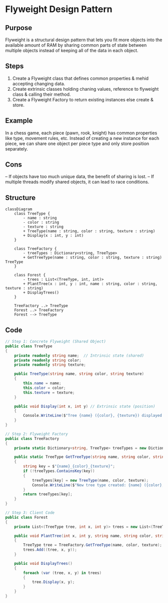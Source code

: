 # Flyweight Design Pattern

## Purpose
Flyweight is a structural design pattern that lets you fit more objects into the available amount of RAM by sharing common parts of state between multiple objects instead of keeping all of the data in each object.

## Steps
1. Create a Flyweight class that defines common properties & mehid accepting changing data.
2. Create extrinsic classes holding chaning values, reference to flyweight class & calling their method.
3. Create a Flyweight Factory to return existing instances else create & store.

## Example
In a chess game, each piece (pawn, rook, knight) has common properties like type, movement rules, etc. Instead of creating a new instance for each piece, we can share one object per piece type and only store position separately.

## Cons
– If objects have too much unique data, the benefit of sharing is lost.
– If multiple threads modify shared objects, it can lead to race conditions.

## Structure
```mermaid
classDiagram
    class TreeType {
        - name : string
        - color : string
        - texture : string
        + TreeType(name : string, color : string, texture : string)
        + Display(x : int, y : int)
    }

    class TreeFactory {
        - treeTypes : Dictionary<string, TreeType>
        + GetTreeType(name : string, color : string, texture : string) TreeType
    }

    class Forest {
        - trees : List<(TreeType, int, int)>
        + PlantTree(x : int, y : int, name : string, color : string, texture : string)
        + DisplayTrees()
    }

    TreeFactory ..> TreeType
    Forest ..> TreeFactory
    Forest --> TreeType
```

## Code
```csharp
// Step 1: Concrete Flyweight (Shared Object)
public class TreeType
{
    private readonly string name;  // Intrinsic state (shared)
    private readonly string color;
    private readonly string texture;

    public TreeType(string name, string color, string texture)
    {
        this.name = name;
        this.color = color;
        this.texture = texture;
    }

    public void Display(int x, int y) // Extrinsic state (position)
    {
        Console.WriteLine($"Tree {name} ({color}, {texture}) displayed at ({x}, {y})");
    }
}

// Step 2: Flyweight Factory
public class TreeFactory
{
    private static Dictionary<string, TreeType> treeTypes = new Dictionary<string, TreeType>();

    public static TreeType GetTreeType(string name, string color, string texture)
    {
        string key = $"{name}_{color}_{texture}";
        if (!treeTypes.ContainsKey(key))
        {
            treeTypes[key] = new TreeType(name, color, texture);
            Console.WriteLine($"New tree type created: {name} ({color}, {texture})");
        }
        return treeTypes[key];
    }
}

// Step 3: Client Code
public class Forest
{
    private List<(TreeType tree, int x, int y)> trees = new List<(TreeType, int, int)>();

    public void PlantTree(int x, int y, string name, string color, string texture)
    {
        TreeType tree = TreeFactory.GetTreeType(name, color, texture);
        trees.Add((tree, x, y));
    }

    public void DisplayTrees()
    {
        foreach (var (tree, x, y) in trees)
        {
            tree.Display(x, y);
        }
    }
}
```